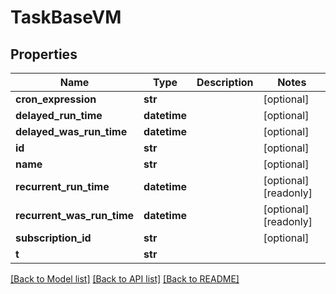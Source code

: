 # TaskBaseVM


## Properties
Name | Type | Description | Notes
------------ | ------------- | ------------- | -------------
**cron_expression** | **str** |  | [optional] 
**delayed_run_time** | **datetime** |  | [optional] 
**delayed_was_run_time** | **datetime** |  | [optional] 
**id** | **str** |  | [optional] 
**name** | **str** |  | [optional] 
**recurrent_run_time** | **datetime** |  | [optional] [readonly] 
**recurrent_was_run_time** | **datetime** |  | [optional] [readonly] 
**subscription_id** | **str** |  | [optional] 
**t** | **str** |  | 

[[Back to Model list]](../README.md#documentation-for-models) [[Back to API list]](../README.md#documentation-for-api-endpoints) [[Back to README]](../README.md)


